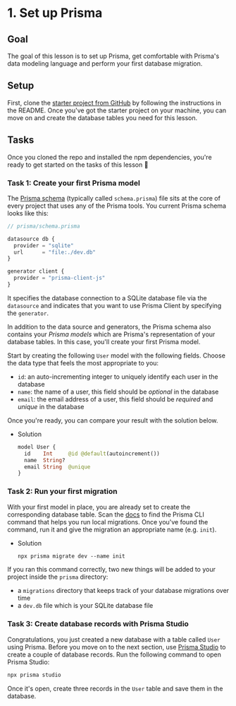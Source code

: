# 1. Set up Prisma

## Goal

The goal of this lesson is to set up Prisma, get comfortable with Prisma's data modeling language and perform your first database migration.

## Setup

First, clone the [starter project from GitHub](https://github.com/nikolasburk/prisma-workshop) by following the instructions in the README. Once you've got the starter project on your machine, you can move on and create the database tables you need for this lesson.

## Tasks

Once you cloned the repo and installed the npm dependencies, you're ready to get started on the tasks of this lesson 💪

### Task 1: Create your first Prisma model

The [Prisma schema](https://www.prisma.io/docs/reference/tools-and-interfaces/prisma-schema) (typically called `schema.prisma`) file sits at the core of every project that uses any of the Prisma tools. You current Prisma schema looks like this:

```jsx
// prisma/schema.prisma

datasource db {
  provider = "sqlite"
  url      = "file:./dev.db"
}

generator client {
  provider = "prisma-client-js"
}
```

It specifies the database connection to a SQLite database file via the `datasource` and indicates that you want to use Prisma Client by specifying the `generator`.

In addition to the data source and generators, the Prisma schema also contains your *Prisma models* which are Prisma's representation of your database tables. In this case, you'll create your first Prisma model.

Start by creating the following `User` model with the following fields. Choose the data type that feels the most appropriate to you:

- `id`: an auto-incrementing integer to uniquely identify each user in the database
- `name`: the name of a user, this field should be *optional* in the database
- `email`: the email address of a user, this field should be *required* and *unique* in the database

Once you're ready, you can compare your result with the solution below.

- Solution
    
    ```graphql
    model User {
      id    Int     @id @default(autoincrement())
      name  String?
      email String  @unique
    }
    ```
    

### Task 2: Run your first migration

With your first model in place, you are already set to create the corresponding database table. Scan the [docs](https://www.prisma.io/docs/concepts/components/prisma-migrate) to find the Prisma CLI command that helps you run local migrations. Once you've found the command, run it and give the migration an appropriate name (e.g. `init`).

- Solution
    
    ```graphql
    npx prisma migrate dev --name init
    ```
    

If you ran this command correctly, two new things will be added to your project inside the `prisma` directory:

- a `migrations` directory that keeps track of your database migrations over time
- a `dev.db` file which is your SQLite database file

### Task 3: Create database records with Prisma Studio

Congratulations, you just created a new database with a table called `User` using Prisma. Before you move on to the next section, use [Prisma Studio](https://www.prisma.io/studio) to create a couple of database records. Run the following command to open Prisma Studio:

```graphql
npx prisma studio
```

Once it's open, create three records in the `User` table and save them in the database.